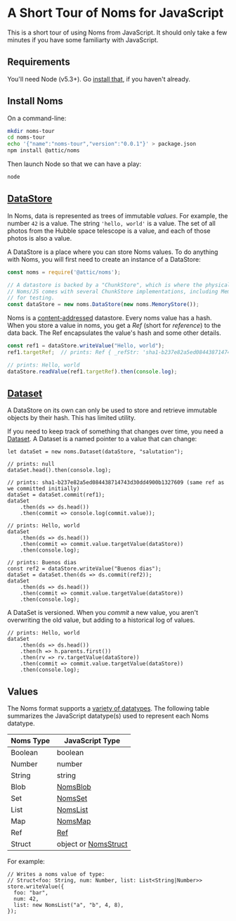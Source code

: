 # A Short Tour of Noms for JavaScript

This is a short tour of using Noms from JavaScript. It should only take a few minutes if you have some familiarty with JavaScript.

## Requirements

You'll need Node (v5.3+). Go [install that](https://nodejs.org/en/), if you haven't already.

## Install Noms

On a command-line:

```sh
mkdir noms-tour
cd noms-tour
echo '{"name":"noms-tour","version":"0.0.1"}' > package.json
npm install @attic/noms
```

Then launch Node so that we can have a play:

```sh
node
```

## [DataStore](TODO-link-to-DataStore-API)

In Noms, data is represented as trees of immutable *values*. For example, the number `42` is a value. The string `'hello, world'` is a value. The set of all photos from the Hubble space telescope is a value, and each of those photos is also a value.

A DataStore is a place where you can store Noms values. To do anything with Noms, you will first need to create an instance of a DataStore:

```js
const noms = require('@attic/noms');

// A datastore is backed by a "ChunkStore", which is where the physical chunks of data will be kept
// Noms/JS comes with several ChunkStore implementations, including MemoryStore, which is useful
// for testing.
const dataStore = new noms.DataStore(new noms.MemoryStore());
```

Noms is a [content-addressed](https://en.wikipedia.org/wiki/Content-addressable_storage) datastore. Every noms value has a hash. When you store a value in noms, you get a *Ref* (short for *reference*) to the data back. The Ref encapsulates the value's hash and some other details.

```js
const ref1 = dataStore.writeValue("Hello, world");
ref1.targetRef;  // prints: Ref { _refStr: 'sha1-b237e82a5ed084438714743d30dd4900b1327609' }

// prints: Hello, world
dataStore.readValue(ref1.targetRef).then(console.log);
```


## [Dataset](TODO-link-to-DataSet-API)

A DataStore on its own can only be used to store and retrieve immutable objects by their hash. This has limited utility.

If you need to keep track of something that changes over time, you need a [Dataset](TODO). A Dataset is a named pointer to a value that can change:

```
let dataSet = new noms.Dataset(dataStore, "salutation");

// prints: null
dataSet.head().then(console.log);

// prints: sha1-b237e82a5ed084438714743d30dd4900b1327609 (same ref as we committed initially)
dataSet = dataSet.commit(ref1);
dataSet
	.then(ds => ds.head())
	.then(commit => console.log(commit.value));

// prints: Hello, world
dataSet
	.then(ds => ds.head())
	.then(commit => commit.value.targetValue(dataStore))
	.then(console.log);

// prints: Buenos dias
const ref2 = dataStore.writeValue("Buenos dias");
dataSet = dataSet.then(ds => ds.commit(ref2));
dataSet
	.then(ds => ds.head())
	.then(commit => commit.value.targetValue(dataStore))
	.then(console.log);
```

A DataSet is versioned. When you *commit* a new value, you aren't overwriting the old value, but adding to a historical log of values.

```
// prints: Hello, world
dataSet
	.then(ds => ds.head())
	.then(h => h.parents.first())
	.then(rv => rv.targetValue(dataStore))
	.then(commit => commit.value.targetValue(dataStore))
	.then(console.log);
```

## Values

The Noms format supports a [variety of datatypes](TODO-link-to-overview-of-Noms-and-Noms-datatypes). The following table summarizes the JavaScript datatype(s) used to represent each Noms datatype.

Noms Type | JavaScript Type
--------------- | ---------
Boolean | boolean
Number | number
String | string
Blob | [NomsBlob](#NomsBlob)
Set | [NomsSet](#NomsSet)
List | [NomsList](#NomsList)
Map | [NomsMap](#NomsMap)
Ref | [Ref](#Ref)
Struct | object or [NomsStruct](#NomsStruct)

For example:

```
// Writes a noms value of type:
// Struct<foo: String, num: Number, list: List<String|Number>>
store.writeValue({
  foo: "bar",
  num: 42,
  list: new NomsList("a", "b", 4, 8),
});
```